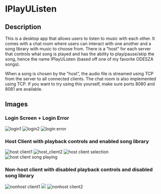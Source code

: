 # IPlayUListen

## Description
This is a desktop app that allows users to listen to music with each other. It comes with a chat room where users can interact with one another and a song library with music to choose from. There is a "host" for each server that controls what song is played and has the ability to play/pause/skip the song, hence the name IPlayUListen (based off one of my favorite ODESZA songs).

When a song is chosen by the "host", the audio file is streamed using TCP from the server to all connected clients. The chat room is also implemented using TCP. If you want to try using this yourself, make sure ports 8080 and 8081 are available.

## Images

### Login Screen + Login Error

![login1](https://drive.google.com/uc?export=view&id=1e3Rc5nET3tHr786V54PlY_qGnqAbVSZf)
![login2](https://drive.google.com/uc?export=view&id=1mdiZdYtYm1nlrJYynLDg1hQz66SayB2D)
![login error](https://drive.google.com/uc?export=view&id=1f9CBO_wYAiCYNcLmYvcXVI6gx7A3xR2Q)

### Host Client with playback controls and enabled song library

![host client1](https://drive.google.com/uc?export=view&id=1J8_n2pMEz2O6LN317v24kWGOSOXe1RbI)
![host_client2](https://drive.google.com/uc?export=view&id=1nLQmOMgB6V4HBQw0eOKiXT8V6rAb031y)
![host client selection](https://drive.google.com/uc?export=view&id=1zQt6lJpE90jTCDutAiHLExhlFNu9q6yq)
![host client song playing](https://drive.google.com/uc?export=view&id=1T4DMItBtf8P-pvbZ3APEpbAWXGZcrAi8)

### Non-host client with disabled playback controls and disabled song library

![nonhost client1](https://drive.google.com/uc?export=view&id=1cNtUIXI1ICdULE8qKiu9GeLekQCRgr-N)
![](https://drive.google.com/open?id=140h0k8U0YDqsTILOHejS9Zx_rfnvQj9Q)
![nonhost client2](https://drive.google.com/uc?export=view&id=140h0k8U0YDqsTILOHejS9Zx_rfnvQj9Q)
